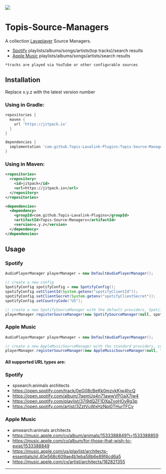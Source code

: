 [![](https://jitpack.io/v/Topis-Lavalink-Plugins/Topis-Source-Managers.svg)](https://jitpack.io/#Topis-Lavalink-Plugins/Topis-Source-Managers)

# Topis-Source-Managers

A collection [Lavaplayer](https://github.com/sedmelluq/lavaplayer) Source Managers. 
* [Spotify](https://www.spotify.com) playlists/albums/songs/artists(top tracks)/search results
* [Apple Music](https://www.apple.com/apple-music/) playlists/albums/songs/artists/search results

`*tracks are played via YouTube or other configurable sources`

## Installation

Replace x.y.z with the latest version number

### Using in Gradle:
```gradle
repositories {
  maven {
    url 'https://jitpack.io'
  }
}

dependencies {
  implementation 'com.github.Topis-Lavalink-Plugins:Topis-Source-Managers:x.y.z'
}
```

### Using in Maven:
```xml
<repositories>
  <repository>
    <id>jitpack</id>
    <url>https://jitpack.io</url>
  </repository>
</repositories>

<dependencies>
  <dependency>
    <groupId>com.github.Topis-Lavalink-Plugins</groupId>
    <artifactId>Topis-Source-Managers</artifactId>
    <version>x.y.z</version>
  </dependency>
</dependencies>
```

## Usage


### Spotify
```java
AudioPlayerManager playerManager = new DefaultAudioPlayerManager();

// create a new config
SpotifyConfig spotifyConfig = new SpotifyConfig();
spotifyConfig.setClientId(System.getenv("spotifyClientId"));
spotifyConfig.setClientSecret(System.getenv("spotifyClientSecret"));
spotifyConfig.setCountryCode("US");

// create a new SpotifySourceManager with the default providers, SpotifyConfig and AudioPlayerManager and register it
playerManager.registerSourceManager(new SpotifySourceManager(null, spotifyConfig, playerManager));
```

### Apple Music
```java
AudioPlayerManager playerManager = new DefaultAudioPlayerManager();

// create a new AppleMusicSourceManager with the standard providers, countrycode and AudioPlayerManager and register it
playerManager.registerSourceManager(new AppleMusicSourceManager(null, "us", playerManager));
```

#### All supported URL types are:

### Spotify
* spsearch:animals architects
* https://open.spotify.com/track/0eG08cBeKk0mzykKjw4hcQ
* https://open.spotify.com/album/7qemUq4n71awwVPOaX7jw4
* https://open.spotify.com/playlist/37i9dQZF1DXaZvoHOvRg3p
* https://open.spotify.com/artist/3ZztVuWxHzNpl0THurTFCv

### Apple Music
* amsearch:animals architects
* https://music.apple.com/cy/album/animals/1533388849?i=1533388859
* https://music.apple.com/cy/album/for-those-that-wish-to-exist/1533388849
* https://music.apple.com/us/playlist/architects-essentials/pl.40e568c609ae4b1eba58b6e89f4cd6a5
* https://music.apple.com/cy/artist/architects/182821355


---
